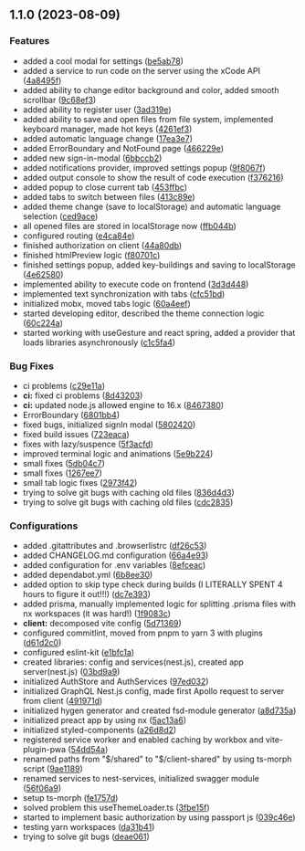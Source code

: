 

## 1.1.0 (2023-08-09)


### Features

* added a cool modal for settings ([be5ab78](https://github.com/Gearonix/CodeGear/commit/be5ab788f596e27f0612655d8bc0fdba58712001))
* added a service to run code on the server using the xCode API ([4a8495f](https://github.com/Gearonix/CodeGear/commit/4a8495f1f59cee39acaac860af1ddfe48e63a986))
* added ability to change editor background and color, added smooth scrollbar ([9c68ef3](https://github.com/Gearonix/CodeGear/commit/9c68ef3d19d450d7509e84f9efc2d88f10529196))
* added ability to register user ([3ad319e](https://github.com/Gearonix/CodeGear/commit/3ad319edcf50a6000b562739260d61b10423b8f3))
* added ability to save and open files from file system, implemented keyboard manager, made hot keys ([4261ef3](https://github.com/Gearonix/CodeGear/commit/4261ef350e58bbd5c85ee86112437379339fa087))
* added automatic language change ([17ea3e7](https://github.com/Gearonix/CodeGear/commit/17ea3e75f431c6120b901e1b839dbf3948d3619f))
* added ErrorBoundary and NotFound page ([466229e](https://github.com/Gearonix/CodeGear/commit/466229e819eaf2df03e5324f1172923ee9892585))
* added new sign-in-modal ([6bbccb2](https://github.com/Gearonix/CodeGear/commit/6bbccb21f8afefe4083e0f412c99d1708d6b54dd))
* added notifications provider, improved settings popup ([9f8067f](https://github.com/Gearonix/CodeGear/commit/9f8067fa273ffa3ed229638f0ff8d8412b5a2bd2))
* added output console to show the result of code execution ([f376216](https://github.com/Gearonix/CodeGear/commit/f3762167401d906ccaf793abe36deeaf80f45dbf))
* added popup to close current tab ([453ffbc](https://github.com/Gearonix/CodeGear/commit/453ffbcdc06bddc09253c466433b4627ed0eafe9))
* added tabs to switch between files ([413c89e](https://github.com/Gearonix/CodeGear/commit/413c89e62152dbbd7cfbb23c296bc2fe256f83ea))
* added theme change (save to localStorage) and automatic language selection ([ced9ace](https://github.com/Gearonix/CodeGear/commit/ced9acea3ad149949ba8e89146a3743d1e1de3be))
* all opened files are stored in localStorage now ([ffb044b](https://github.com/Gearonix/CodeGear/commit/ffb044b878d6a5012b0705d5fa38190d25420bf9))
* configured routing ([e4ca84e](https://github.com/Gearonix/CodeGear/commit/e4ca84ec9e538c2a4b4c8ec05ff911d2fa6f984f))
* finished authorization on client ([44a80db](https://github.com/Gearonix/CodeGear/commit/44a80db3d6142f83fd789dd614e46fb851f37ec7))
* finished htmlPreview logic ([f80701c](https://github.com/Gearonix/CodeGear/commit/f80701c18254de66b8dc039094b412969b1218c6))
* finished settings popup, added key-buildings and saving to localStorage ([4e62580](https://github.com/Gearonix/CodeGear/commit/4e62580c93630d1af84abad7c562696c817ae79a))
* implemented ability to execute code on frontend ([3d3d448](https://github.com/Gearonix/CodeGear/commit/3d3d448a15bb367167f58e8adea81222e4bfad7f))
* implemented text synchronization with tabs ([cfc51bd](https://github.com/Gearonix/CodeGear/commit/cfc51bd74bdc496f7f16e75c73b442ecefdd1435))
* initialized mobx, moved tabs logic ([60a4eef](https://github.com/Gearonix/CodeGear/commit/60a4eef3cf7d653fcd7c9092364ff85bc5b51b23))
* started developing editor, described the theme connection logic ([60c224a](https://github.com/Gearonix/CodeGear/commit/60c224a5ab45c1a95cda888a3c8ba9911e983fb0))
* started working with useGesture and react spring, added a provider that loads libraries asynchronously ([c1c5fa4](https://github.com/Gearonix/CodeGear/commit/c1c5fa4d09946713ee869e56030e07ced451e46b))


### Bug Fixes

* ci problems ([c29e11a](https://github.com/Gearonix/CodeGear/commit/c29e11a087866b2d6e41ca8722793c7cb3908849))
* **ci:** fixed ci problems ([8d43203](https://github.com/Gearonix/CodeGear/commit/8d432037f8944aad7b6b85fdf7acc1eb99273222))
* **ci:** updated node.js allowed engine to 16.x ([8467380](https://github.com/Gearonix/CodeGear/commit/8467380784c9ab660aaef4655f5f90cf1999ada0))
* ErrorBoundary ([6801bb4](https://github.com/Gearonix/CodeGear/commit/6801bb4bec9c2ee5c3a2d852c1d4747cd1c2fae8))
* fixed bugs, initialized signIn modal ([5802420](https://github.com/Gearonix/CodeGear/commit/5802420ac21d96331176cead31051bb9e1bf3864))
* fixed build issues ([723eaca](https://github.com/Gearonix/CodeGear/commit/723eaca3b8d417cd8918878441b09999eb1643c1))
* fixes with lazy/suspence ([5f3acfd](https://github.com/Gearonix/CodeGear/commit/5f3acfd25c75cfa15f3fa2087fe30cadef3d4eff))
* improved terminal logic and animations ([5e9b224](https://github.com/Gearonix/CodeGear/commit/5e9b224a1a1e2ca7140310d367d41cd3a700c3e2))
* small fixes ([5db04c7](https://github.com/Gearonix/CodeGear/commit/5db04c76ae39297417270320b828b95fcf8a45d8))
* small fixes ([1267ee7](https://github.com/Gearonix/CodeGear/commit/1267ee7c1edea092dac5e44bcbb89585462a6a88))
* small tab logic fixes ([2973f42](https://github.com/Gearonix/CodeGear/commit/2973f42cddf4c6d419eb59f62daa8f764f937903))
* trying to solve git bugs with caching old files ([836d4d3](https://github.com/Gearonix/CodeGear/commit/836d4d35a000199949ffa080f7234b13e3971003))
* trying to solve git bugs with caching old files ([cdc2835](https://github.com/Gearonix/CodeGear/commit/cdc2835fc14b745e7811e169504f506ab51428f9))


### Configurations

* added .gitattributes and .browserlistrc ([df26c53](https://github.com/Gearonix/CodeGear/commit/df26c5333952cac91db3af70aee1a38e219aa12c))
* added CHANGELOG.md configuration ([66a4e93](https://github.com/Gearonix/CodeGear/commit/66a4e938018152ae6922cd42186d319bf8500084))
* added configuration for .env variables ([8efceac](https://github.com/Gearonix/CodeGear/commit/8efceac151b262fa2b2a82bea762523d1b9080c2))
* added dependabot.yml ([6b8ee30](https://github.com/Gearonix/CodeGear/commit/6b8ee3003f5bc7ed06f1ca6122ea5ebef89802e4))
* added option to skip type check during builds (I LITERALLY SPENT 4 hours to figure it out!!!) ([dc7e393](https://github.com/Gearonix/CodeGear/commit/dc7e393a88d6fdc54961b8d7a9de97e3d8731f9a))
* added prisma, manually implemented logic for splitting .prisma files with nx workspaces (it was hard!) ([1f9083c](https://github.com/Gearonix/CodeGear/commit/1f9083c58d45ac91e4d9c486abef9d478dedb646))
* **client:** decomposed vite config ([5d71369](https://github.com/Gearonix/CodeGear/commit/5d713690ed8076299ffffe8f0b29287f908721ea))
* configured commitlint, moved from pnpm to yarn 3 with plugins ([d61d2c0](https://github.com/Gearonix/CodeGear/commit/d61d2c0d9a5323d41c54940724f6861a40a923ff))
* configured eslint-kit ([e1bfc1a](https://github.com/Gearonix/CodeGear/commit/e1bfc1aa8d5f90423e2598f59f00692d9069e5ca))
* created libraries: config and services(nest.js), created app server(nest.js) ([03bd9a9](https://github.com/Gearonix/CodeGear/commit/03bd9a9eb93b20071fd92e6bb21cf2ac15cf3e13))
* initialized AuthStore and AuthServices ([97ed032](https://github.com/Gearonix/CodeGear/commit/97ed032710231dc16490291ba176a7b50a4a0493))
* initialized GraphQL Nest.js config, made first Apollo request to server from client ([491971d](https://github.com/Gearonix/CodeGear/commit/491971d7dbb2fe4c9a7915e1c0bfef8d21acc215))
* initialized hygen generator and created fsd-module generator ([a8d735a](https://github.com/Gearonix/CodeGear/commit/a8d735a5f1c6b816f226c8405582d25c8c50ff66))
* initialized preact app by using nx ([5ac13a6](https://github.com/Gearonix/CodeGear/commit/5ac13a6a179293e680caebbd039db36d1ada78e0))
* initialized styled-components ([a26d8d2](https://github.com/Gearonix/CodeGear/commit/a26d8d2f0792153f787de84f2e745659b3c3c68e))
* registered service worker and enabled caching by workbox and vite-plugin-pwa ([54dd54a](https://github.com/Gearonix/CodeGear/commit/54dd54aed6d2d4f5b9b4408becd571a5d409453a))
* renamed paths from "$/shared" to "$/client-shared" by using ts-morph script ([9ae1189](https://github.com/Gearonix/CodeGear/commit/9ae11890f8c5ec4a3c6910c979c90f42587f8b3f))
* renamed services to nest-services, initialized swagger module ([56f06a9](https://github.com/Gearonix/CodeGear/commit/56f06a9e7ca9a8a765f7a2c6e95c07abddcce31d))
* setup ts-morph ([fe1757d](https://github.com/Gearonix/CodeGear/commit/fe1757df655c3ac756703ae982efb16b951c7636))
* solved problem this useThemeLoader.ts ([3fbe15f](https://github.com/Gearonix/CodeGear/commit/3fbe15f754e204336fa5b12f57d76ee782bb9e0f))
* started to implement basic authorization by using passport js ([039c46e](https://github.com/Gearonix/CodeGear/commit/039c46e99203d1820e2053af0ace4318a59e0d1b))
* testing yarn workspaces ([da31b41](https://github.com/Gearonix/CodeGear/commit/da31b41faa6763b23ff2ad0b12f26e413592d217))
* trying to solve git bugs ([deae061](https://github.com/Gearonix/CodeGear/commit/deae0616fd43528fb70193158edaa8c7962aeb59))